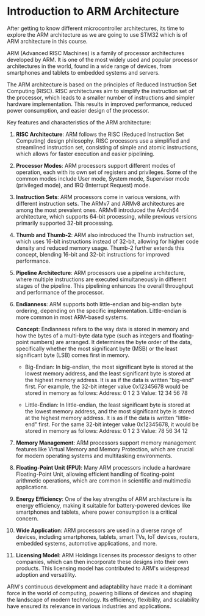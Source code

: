 # Introduction to ARM Architecture

After getting to know different microcontroller architectures, its time to explore the ARM architecture as we are going to use STM32 which is of ARM architecture in this course.

ARM (Advanced RISC Machines) is a family of processor architectures developed by ARM. It is one of the most widely used and popular processor architectures in the world, found in a wide range of devices, from smartphones and tablets to embedded systems and servers.

The ARM architecture is based on the principles of Reduced Instruction Set Computing (RISC). RISC architectures aim to simplify the instruction set of the processor, which leads to a smaller number of instructions and simpler hardware implementation. This results in improved performance, reduced power consumption, and easier design of the processor.

Key features and characteristics of the ARM architecture:

1. **RISC Architecture**: ARM follows the RISC (Reduced Instruction Set Computing) design philosophy. RISC processors use a simplified and streamlined instruction set, consisting of simple and atomic instructions, which allows for faster execution and easier pipelining.

2. **Processor Modes**: ARM processors support different modes of operation, each with its own set of registers and privileges. Some of the common modes include User mode, System mode, Supervisor mode (privileged mode), and IRQ (Interrupt Request) mode.

3. **Instruction Sets**: ARM processors come in various versions, with different instruction sets. The ARMv7 and ARMv8 architectures are among the most prevalent ones. ARMv8 introduced the AArch64 architecture, which supports 64-bit processing, while previous versions primarily supported 32-bit processing.

4. **Thumb and Thumb-2**: ARM also introduced the Thumb instruction set, which uses 16-bit instructions instead of 32-bit, allowing for higher code density and reduced memory usage. Thumb-2 further extends this concept, blending 16-bit and 32-bit instructions for improved performance.

5. **Pipeline Architecture**: ARM processors use a pipeline architecture, where multiple instructions are executed simultaneously in different stages of the pipeline. This pipelining enhances the overall throughput and performance of the processor.

6. **Endianness**: ARM supports both little-endian and big-endian byte ordering, depending on the specific implementation. Little-endian is more common in most ARM-based systems.

    **Concept**: Endianness refers to the way data is stored in memory and how the bytes of a multi-byte data type (such as integers and floating-point numbers) are arranged. It determines the byte order of the data, specifically whether the most significant byte (MSB) or the least significant byte (LSB) comes first in memory.

    * Big-Endian: In big-endian, the most significant byte is stored at the lowest memory address, and the least significant byte is stored at the highest memory address. It is as if the data is written "big-end" first.
        For example, the 32-bit integer value 0x12345678 would be stored in memory as follows:
        Address:  0      1      2      3
        Value:   12     34     56     78

    * Little-Endian: In little-endian, the least significant byte is stored at the lowest memory address, and the most significant byte is stored at the highest memory address. It is as if the data is written "little-end" first.
        For the same 32-bit integer value 0x12345678, it would be stored in memory as follows:
        Address:  0      1      2      3
        Value:   78     56     34     12

7. **Memory Management**: ARM processors support memory management features like Virtual Memory and Memory Protection, which are crucial for modern operating systems and multitasking environments.

8. **Floating-Point Unit (FPU)**: Many ARM processors include a hardware Floating-Point Unit, allowing efficient handling of floating-point arithmetic operations, which are common in scientific and multimedia applications.

9. **Energy Efficiency**: One of the key strengths of ARM architecture is its energy efficiency, making it suitable for battery-powered devices like smartphones and tablets, where power consumption is a critical concern.

10. **Wide Application**: ARM processors are used in a diverse range of devices, including smartphones, tablets, smart TVs, IoT devices, routers, embedded systems, automotive applications, and more.

11. **Licensing Model**: ARM Holdings licenses its processor designs to other companies, which can then incorporate these designs into their own products. This licensing model has contributed to ARM's widespread adoption and versatility.

ARM's continuous development and adaptability have made it a dominant force in the world of computing, powering billions of devices and shaping the landscape of modern technology. Its efficiency, flexibility, and scalability have ensured its relevance in various industries and applications.
